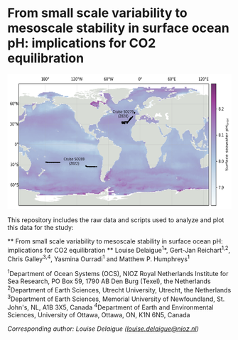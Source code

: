 # From small scale variability to mesoscale stability in surface ocean pH: implications for CO2 equilibration

<img src="figs/plot_study_area_onemap.png" width="682" height="303" />

This repository includes the raw data and scripts used to analyze and plot this data for the study:

** From small scale variability to mesoscale stability in surface ocean pH: implications for CO2 equilibration **
Louise Delaigue<sup>1</sup>*, Gert-Jan Reichart<sup>1,2</sup>, Chris Galley<sup>3,4</sup>, Yasmina Ourradi<sup>1</sup> and Matthew P. Humphreys<sup>1</sup>

<sup>1</sup>Department of Ocean Systems (OCS), NIOZ Royal Netherlands Institute for Sea Research, PO Box 59, 1790 AB Den Burg (Texel), the Netherlands
<sup>2</sup>Department of Earth Sciences, Utrecht University, Utrecht, the Netherlands
<sup>3</sup>Department of Earth Sciences, Memorial University of Newfoundland, St. John's, NL, A1B 3X5, Canada
<sup>4</sup>Department of Earth and Environmental Sciences, University of Ottawa, Ottawa, ON, K1N 6N5, Canada


*Corresponding author: Louise Delaigue ([louise.delaigue@nioz.nl](mailto:louise.delaigue@nioz.nl))*


